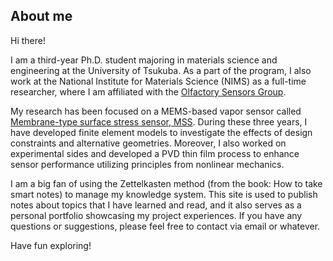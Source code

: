 ## About me
Hi there!

I am a third-year Ph.D. student majoring in materials science and engineering at the University of Tsukuba. As a part of the program, I also work at the National Institute for Materials Science (NIMS) as a full-time researcher, where I am affiliated with the [Olfactory Sensors Group](http://y-genki.net/).

My research has been focused on a MEMS-based vapor sensor called [Membrane-type surface stress sensor, MSS](https://mss-sensor.com/). During these three years, I have developed finite element models to investigate the effects of design constraints and alternative geometries. Moreover, I also worked on experimental sides and developed a PVD thin film process to enhance sensor performance utilizing principles from nonlinear mechanics.

I am a big fan of using the Zettelkasten method (from the book: How to take smart notes) to manage my knowledge system. This site is used to publish notes about topics that I have learned and read, and it also serves as a personal portfolio showcasing my project experiences. If you have any questions or suggestions, please feel free to contact via email or whatever.

Have fun exploring!